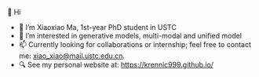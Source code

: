 👋 Hi
- 🌱 I’m Xiaoxiao Ma, 1st-year PhD student in USTC
- 👀 I’m interested in generative models, multi-modal and unified model
- 📫 Currently looking for collaborations or internship; feel free to contact me: xiao_xiao@mail.ustc.edu.cn.
- 🔍 See my personal website at: https://krennic999.github.io/


<!---
krennic999/krennic999 is a ✨ special ✨ repository because its `README.md` (this file) appears on your GitHub profile.
You can click the Preview link to take a look at your changes.
--->
